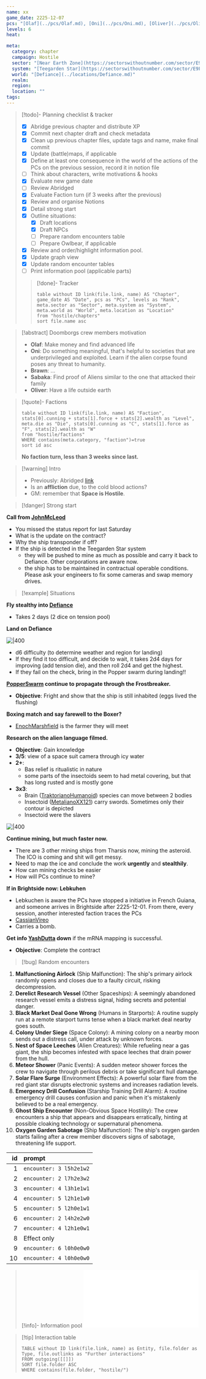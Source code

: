 ```yaml
---
name: xx
game_date: 2225-12-07
pcs: "[Olaf](../pcs/Olaf.md), [Oni](../pcs/Oni.md), [Oliver](../pcs/Oliver.md)"
levels: 6
heat: 

meta:
  category: chapter
  campaign: Hostile
  sector: "[Near Earth Zone](https://sectorswithoutnumber.com/sector/E9FKrPjS8tsRmoryYMpe)"
  system: "[Teegarden Star](https://sectorswithoutnumber.com/sector/E9FKrPjS8tsRmoryYMpe/system/EK7eZhRuSaUmzSTEwm7a)"
  world: "[Defiance](../locations/Defiance.md)"
  realm: 
  region: 
  location: ""
tags: 
---
```


> [!todo]- Planning checklist & tracker
> - [x] Abridge previous chapter and distribute XP
> - [x] Commit next chapter draft and check metadata
> - [x] Clean up previous chapter files, update tags and name, make final commit
> - [x] Update (battle)maps, if applicable
> - [x] Define at least one consequence in the world of the actions of the PCs on the previous session, record it in notion file
> - [ ] Think about characters, write motivations & hooks
> - [x] Evaluate new game date
> - [ ] Review Abridged
> - [x] Evaluate Faction turn (if 3 weeks after the previous)
> - [x] Review and organise Notions
> - [x] Detail strong start
> - [x] Outline situations:
> 	- [x] Draft locations 
> 	- [x] Draft NPCs
> 	- [ ] Prepare random encounters table
> 	- [ ] Prepare Owlbear, if applicable
> - [x] Review and order/highlight information pool.
> - [x] Update graph view
> - [x] Update random encounter tables
> - [ ] Print information pool (applicable parts)
> 
>> [!done]- Tracker 
>> ```dataview
>> table without ID link(file.link, name) AS "Chapter", game_date AS "Date", pcs as "PCs", levels as "Rank", meta.sector as "Sector", meta.system as "System", meta.world as "World", meta.location as "Location"
>> from "hostile/chapters"
>> sort file.name asc
>> ```

> [!abstract] Doomborgs crew members motivation
> - **Olaf**: Make money and find advanced life
> - **Oni**: Do something meaningful, that's helpful to societies that are underprivileged and exploited. Learn if the alien corpse found poses any threat to humanity.
> - **Brawn**: ...
> - **Sabaka**: Find proof of Aliens similar to the one that attacked their family
> - **Oliver**: Have a life outside earth

> [!quote]- Factions 
> ```dataview
> table without ID link(file.link, name) AS "Faction", stats[0].cunning + stats[1].force + stats[2].wealth as "Level", meta.die as "Die", stats[0].cunning as "C", stats[1].force as "F", stats[2].wealth as "W"
> from "hostile/factions"
> WHERE contains(meta.category, "faction")=true
> sort id asc
> ```
> 
> **No faction turn, less than 3 weeks since last.**

> [!warning] Intro
> - Previously: Abridged [link](https://github.com/efsalvarenga/terraCampaigns_published/blob/main/hostile/abridged.md#chapter-02-the-cold-tomb)
> - Is an **affliction** due, to the cold blood actions?
> - GM: remember that **Space is Hostile**.

> [!danger] Strong start

**Call from [JohnMcLeod](../npcs/JohnMcLeod.md)**
- You missed the status report for last Saturday
- What is the update on the contract?
- Why the ship transponder if off?
- If the ship is detected in the Teegarden Star system
	- they will be pushed to mine as much as possible and carry it back to Defiance. Other corporations are aware now.
	- the ship has to be maintained in contractual operable conditions. Please ask your engineers to fix some cameras and swap memory drives.

> [!example] Situations 

**Fly stealthy into [Defiance](../locations/Defiance.md)** 
- Takes 2 days (2 dice on tension pool)

**Land on Defiance**

![|400](https://i.imgur.com/xlfV2y5.png)

- d6 difficulty (to determine weather and region for landing)
- If they find it too difficult, and decide to wait, it takes 2d4 days for improving (add tension die), and then roll 2d4 and get the highest.
- If they fail on the check, bring in the Popper swarm during landing!!

**[PopperSwarm](../statblocks/PopperSwarm.md) continue to propagate through the Frostbreaker.**
- **Objective**: Fright and show that the ship is still inhabited (eggs lived the flushing)

**Boxing match and say farewell to the Boxer?**
- [EnochMarshfield](../npcs/EnochMarshfield.md) is the farmer they will meet

**Research on the alien language filmed.**
- **Objective**: Gain knowledge
- **3/5**: view of a space suit camera through icy water
- **2+**:
	- Bas relief is ritualistic in nature
	- some parts of the insectoids seem to had metal covering, but that has long rusted and is mostly gone
- **3x3**:
	- Brain ([TraktorianoHumanoid](../statblocks/TraktorianoHumanoid.md)) species can move between 2 bodies
	- Insectoid ([MetalianoXX121](../statblocks/MetalianoXX121.md)) carry swords. Sometimes only their contour is depicted
	- Insectoid were the slavers

![|400](https://i.imgur.com/8Q6BYmV.png)

**Continue mining, but much faster now.**
- There are 3 other mining ships from Tharsis now, mining the asteroid. The ICO is coming and shit will get messy.
- Need to map the ice and conclude the work **urgently** and **stealthily**.
- How can mining checks be easier
- How will PCs continue to mine?

**If in Brightside now: Lebkuhen**
- Lebkuchen is aware the PCs have stopped a initiative in French Guiana, and someone arrives in Brightside after 2225-12-01. From there, every session, another interested faction traces the PCs
- [CassianVireo](../npcs/CassianVireo.md)
- Carries a bomb.

**Get info [YashDutta](../npcs/YashDutta.md) down** if the mRNA mapping is successful.
- **Objective**: Complete the contract

> [!bug] Random encounters

1. **Malfunctioning Airlock** (Ship Malfunction): The ship's primary airlock randomly opens and closes due to a faulty circuit, risking decompression.
2. **Derelict Research Vessel** (Other Spaceships): A seemingly abandoned research vessel emits a distress signal, hiding secrets and potential danger.
3. **Black Market Deal Gone Wrong** (Humans in Starports): A routine supply run at a remote starport turns tense when a black market deal nearby goes south.
4. **Colony Under Siege** (Space Colony): A mining colony on a nearby moon sends out a distress call, under attack by unknown forces.
5. **Nest of Space Leeches** (Alien Creatures): While refueling near a gas giant, the ship becomes infested with space leeches that drain power from the hull.
6. **Meteor Shower** (Panic Events): A sudden meteor shower forces the crew to navigate through perilous debris or take significant hull damage.
7. **Solar Flare Surge** (Environment Effects): A powerful solar flare from the red giant star disrupts electronic systems and increases radiation levels.
8. **Emergency Drill Confusion** (Starship Training Drill Alarm): A routine emergency drill causes confusion and panic when it's mistakenly believed to be a real emergency.
9. **Ghost Ship Encounter** (Non-Obvious Space Hostility): The crew encounters a ship that appears and disappears erratically, hinting at possible cloaking technology or supernatural phenomena.
10. **Oxygen Garden Sabotage** (Ship Malfunction): The ship's oxygen garden starts failing after a crew member discovers signs of sabotage, threatening life support.

| id|prompt                  |
|--:|:-----------------------|
|  1|`encounter: 3 l5h2e1w2` |
|  2|`encounter: 2 l7h2e3w2` |
|  3|`encounter: 4 l3h1e1w1` |
|  4|`encounter: 5 l2h1e1w0` |
|  5|`encounter: 5 l2h0e1w1` |
|  6|`encounter: 2 l4h2e2w0` |
|  7|`encounter: 4 l2h1e0w1` |
|  8|Effect only             |
|  9|`encounter: 6 l0h0e0w0` |
| 10|`encounter: 4 l0h0e0w0` |

> [!info]- Information pool
> ![_hostileInformationPool](../_hostileInformationPool.md)

> [!tip] Interaction table 
> 
> ```dataview
> TABLE without ID link(file.link, name) as Entity, file.folder as Type, file.outlinks as "Further interactions"
> FROM outgoing([[]]) 
> SORT file.folder ASC
> WHERE contains(file.folder, "hostile/")
> ```

